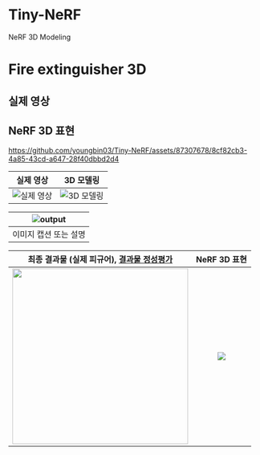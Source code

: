 # Tiny-NeRF
NeRF 3D Modeling

# Fire extinguisher 3D

## 실제 영상
## NeRF 3D 표현

https://github.com/youngbin03/Tiny-NeRF/assets/87307678/8cf82cb3-4a85-43cd-a647-28f40dbbd2d4

| 실제 영상 | 3D 모델링 |
|:---------:|:---------:|
| ![실제 영상](https://github.com/youngbin03/Tiny-NeRF/assets/87307678/61c17c23-23b8-4fcd-8674-7904af7d8927) | ![3D 모델링](https://github.com/youngbin03/Tiny-NeRF/assets/87307678/61c17c23-23b8-4fcd-8674-7904af7d8927) |

| ![output](https://github.com/youngbin03/Tiny-NeRF/assets/87307678/8cf82cb3-4a85-43cd-a647-28f40dbbd2d4) |
|:-------------------------------------------------------------------------------------------------------:|
|                                      이미지 캡션 또는 설명                                               |

| 최종 결과물 (실제 피규어), [결과물 정성평가](https://github.com/youngbin03/Tiny-NeRF/assets/87307678/8cf82cb3-4a85-43cd-a647-28f40dbbd2d4) | NeRF 3D 표현 |
|:-------------------------------------------------------------------------------------------------------------------------------:|:------------:|
| <img width="350" src="https://github.com/ProtossDragoon/PlankHyundong/blob/main/docs/images/figure_final.jpg">                  | <img src="https://github.com/ProtossDragoon/PlankHyundong/blob/main/docs/images/hyundong360_removebg.gif"> |

